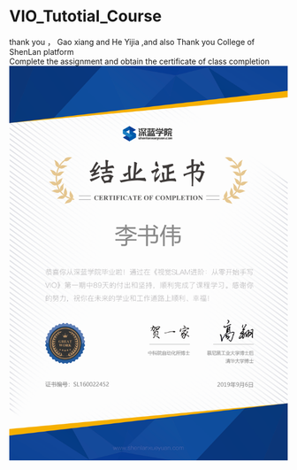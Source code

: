 # VIO_Tutotial_Course
thank you ， Gao xiang and He Yijia ,and also  Thank you College of ShenLan platform  
Complete the assignment and obtain the certificate of class completion    
![img](./image.png)
